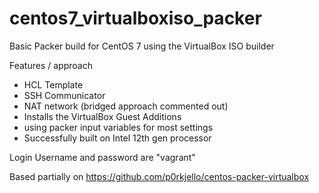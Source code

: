 # centos7_virtualboxiso_packer
Basic Packer build for CentOS 7 using the VirtualBox ISO builder

Features / approach
- HCL Template
- SSH Communicator
- NAT network (bridged approach commented out)
- Installs the VirtualBox Guest Additions
- using packer input variables for most settings
- Successfully built on Intel 12th gen processor

Login 
Username and password are "vagrant"


Based partially on
https://github.com/p0rkjello/centos-packer-virtualbox